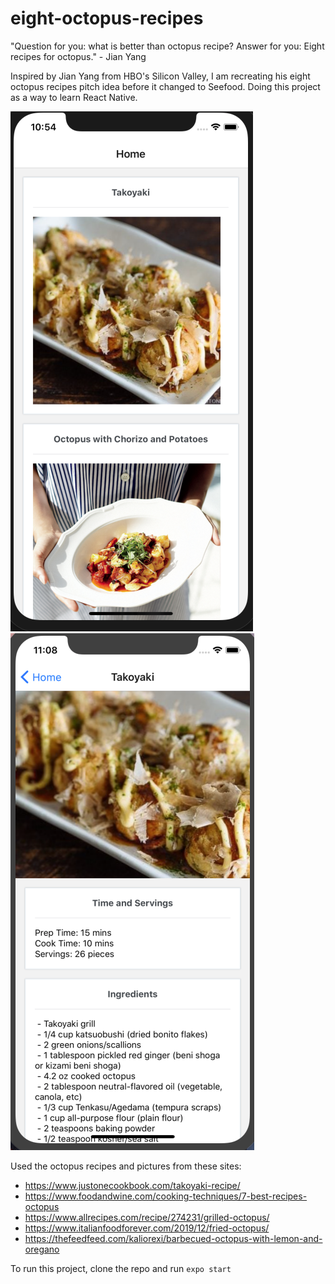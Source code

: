 # eight-octopus-recipes
"Question for you: what is better than octopus recipe? Answer for you: Eight recipes for octopus." - Jian Yang

Inspired by Jian Yang from HBO's Silicon Valley, I am recreating his eight octopus recipes pitch idea before it changed to Seefood.
Doing this project as a way to learn React Native.

<img src="./eightrecipes/screenshots/home.png?raw=true" margin-right:100px><img src="./eightrecipes/screenshots/recipe.png?raw=true" />

Used the octopus recipes and pictures from these sites: 
- https://www.justonecookbook.com/takoyaki-recipe/
- https://www.foodandwine.com/cooking-techniques/7-best-recipes-octopus
- https://www.allrecipes.com/recipe/274231/grilled-octopus/
- https://www.italianfoodforever.com/2019/12/fried-octopus/
- https://thefeedfeed.com/kaliorexi/barbecued-octopus-with-lemon-and-oregano

To run this project, clone the repo and run `expo start`

